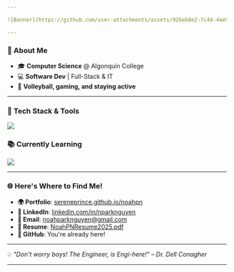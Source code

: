 ```yaml
---

![Banner](https://github.com/user-attachments/assets/926eb8e2-7c44-4ae9-8b87-7ff214c2b594)

---
```


### 🌈 About Me

- 🎓 **Computer Science** @ Algonquin College  
- 💻 **Software Dev** | Full-Stack & IT  
- 🏐 **Volleyball, gaming, and staying active**  

---

### 🚀 Tech Stack & Tools
<a href="https://skillicons.dev">
  <img src="https://skillicons.dev/icons?i=mongodb,express,react,nodejs,tailwind,vscode,java,spring,maven,idea,git,github&perline=6" />
</a>

### 📚 Currently Learning
<a href="https://skillicons.dev">
  <img src="https://skillicons.dev/icons?i=python,c,cpp" />
</a>

---

### 🌐 Here's Where to Find Me!

- **🌍 Portfolio**: [sereneprince.github.io/noahpn](https://sereneprince.github.io/noahpn/)  
- **🔗 LinkedIn**: [linkedin.com/in/nparknguyen](https://www.linkedin.com/in/nparknguyen/)  
- **📧 Email**: [noahparknguyen@gmail.com](mailto:noahparknguyen@gmail.com)  
- **📄 Resume**: [NoahPNResume2025.pdf](https://github.com/user-attachments/files/18742115/NoahPNResume2025.pdf)  
- **🐙 GitHub**: You're already here!  

---

💡 *"Don't worry boys! The Engineer, is Engi-here!"* – *Dr. Dell Conagher*

---
